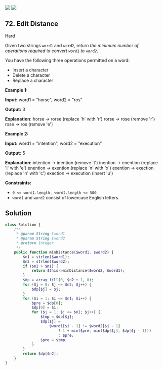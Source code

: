 [![](https://img.shields.io/github/stars/LeetCode-in-Ruby/LeetCode-in-Ruby?label=Stars&style=flat-square)](https://github.com/LeetCode-in-Ruby/LeetCode-in-Ruby)
[![](https://img.shields.io/github/forks/LeetCode-in-Ruby/LeetCode-in-Ruby?label=Fork%20me%20on%20GitHub%20&style=flat-square)](https://github.com/LeetCode-in-Ruby/LeetCode-in-Ruby/fork)

## 72\. Edit Distance

Hard

Given two strings `word1` and `word2`, return _the minimum number of operations required to convert `word1` to `word2`_.

You have the following three operations permitted on a word:

*   Insert a character
*   Delete a character
*   Replace a character

**Example 1:**

**Input:** word1 = "horse", word2 = "ros"

**Output:** 3

**Explanation:** horse -> rorse (replace 'h' with 'r') rorse -> rose (remove 'r') rose -> ros (remove 'e') 

**Example 2:**

**Input:** word1 = "intention", word2 = "execution"

**Output:** 5

**Explanation:** intention -> inention (remove 't') inention -> enention (replace 'i' with 'e') enention -> exention (replace 'n' with 'x') exention -> exection (replace 'n' with 'c') exection -> execution (insert 'u') 

**Constraints:**

*   `0 <= word1.length, word2.length <= 500`
*   `word1` and `word2` consist of lowercase English letters.

## Solution

```php
class Solution {
    /**
     * @param String $word1
     * @param String $word2
     * @return Integer
     */
    public function minDistance($word1, $word2) {
        $n1 = strlen($word1);
        $n2 = strlen($word2);
        if ($n2 > $n1) {
            return $this->minDistance($word2, $word1);
        }
        $dp = array_fill(0, $n2 + 1, 0);
        for ($j = 0; $j <= $n2; $j++) {
            $dp[$j] = $j;
        }
        for ($i = 1; $i <= $n1; $i++) {
            $pre = $dp[0];
            $dp[0] = $i;
            for ($j = 1; $j <= $n2; $j++) {
                $tmp = $dp[$j];
                $dp[$j] =
                    $word1[$i - 1] != $word2[$j - 1]
                        ? 1 + min($pre, min($dp[$j], $dp[$j - 1]))
                        : $pre;
                $pre = $tmp;
            }
        }
        return $dp[$n2];
    }
}
```
